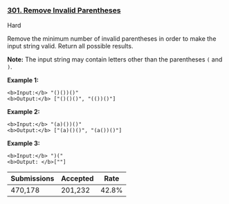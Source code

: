 ### [301. Remove Invalid Parentheses](https://leetcode.com/problems/remove-invalid-parentheses/)

Hard

Remove the minimum number of invalid parentheses in order to make the input string valid. Return all possible results.

__Note:__ The input string may contain letters other than the parentheses `` ( `` and `` ) ``.

__Example 1:__

```
<b>Input:</b> "()())()"
<b>Output:</b> ["()()()", "(())()"]
```

__Example 2:__

```
<b>Input:</b> "(a)())()"
<b>Output:</b> ["(a)()()", "(a())()"]
```

__Example 3:__

```
<b>Input:</b> ")("
<b>Output: </b>[""]
```

| Submissions    | Accepted     | Rate   |
| -------------- | ------------ | ------ |
| 470,178 | 201,232 | 42.8% |